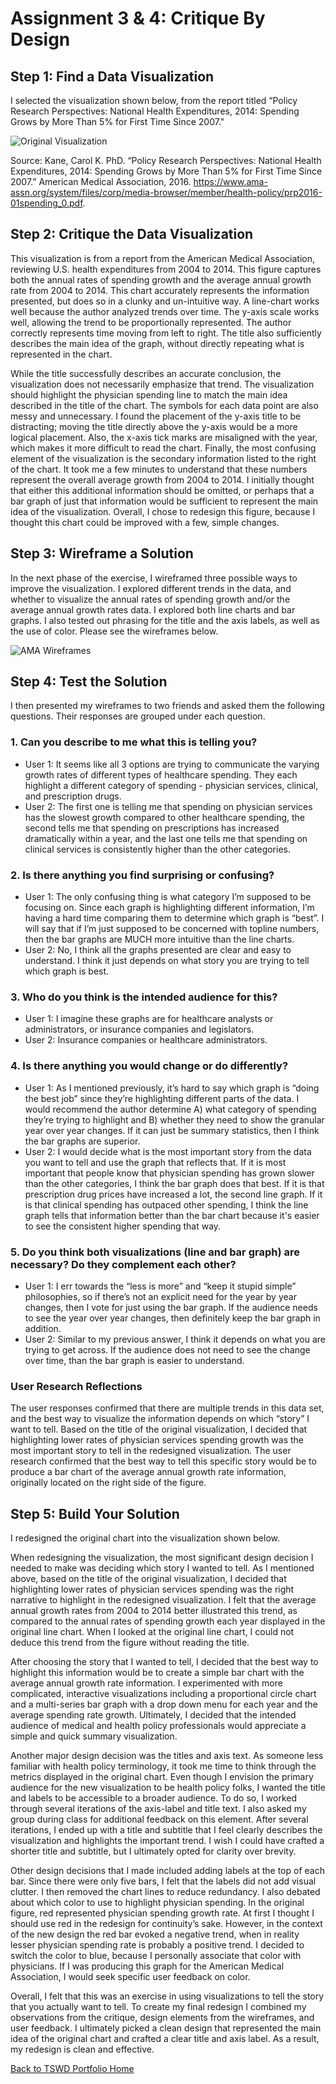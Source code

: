 # Assignment 3 & 4: Critique By Design

## Step 1: Find a Data Visualization
I selected the visualization shown below, from the report titled “Policy Research Perspectives: National Health Expenditures, 2014: Spending Grows by More Than 5% for First Time Since 2007." 

![Original Visualization](OriginalChart.png)

Source: Kane, Carol K. PhD. “Policy Research Perspectives: National Health Expenditures, 2014: Spending Grows by More Than 5% for First Time Since 2007.” American Medical Association, 2016. https://www.ama-assn.org/system/files/corp/media-browser/member/health-policy/prp2016-01spending_0.pdf. 

## Step 2: Critique the Data Visualization
This visualization is from a report from the American Medical Association, reviewing U.S. health expenditures from 2004 to 2014. This figure captures both the annual rates of spending growth and the average annual growth rate from 2004 to 2014. This chart accurately represents the information presented, but does so in a clunky and un-intuitive way. A line-chart works well because the author analyzed trends over time. The y-axis scale works well, allowing the trend to be proportionally represented. The author correctly represents time moving from left to right. The title also sufficiently describes the main idea of the graph, without directly repeating what is represented in the chart. 

While the title successfully describes an accurate conclusion, the visualization does not necessarily emphasize that trend. The visualization should highlight the physician spending line to match the main idea described in the title of the chart. The symbols for each data point are also messy and unnecessary. I found the placement of the y-axis title to be distracting; moving the title directly above the y-axis would be a more logical placement. Also, the x-axis tick marks are misaligned with the year, which makes it more difficult to read the chart. Finally, the most confusing element of the visualization is the secondary information listed to the right of the chart. It took me a few minutes to understand that these numbers represent the overall average growth from 2004 to 2014. I initially thought that either this additional information should be omitted, or perhaps that a bar graph of just that information would be sufficient to represent the main idea of the visualization. Overall, I chose to redesign this figure, because I thought this chart could be improved with a few, simple changes.

## Step 3: Wireframe a Solution
In the next phase of the exercise, I wireframed three possible ways to improve the visualization. I explored different trends in the data, and whether to visualize the annual rates of spending growth and/or the average annual growth rates data. I explored both line charts and bar graphs. I also tested out phrasing for the title and the axis labels, as well as the use of color. Please see the wireframes below. 

![AMA Wireframes](Assignment34Wireframes.jpg)

## Step 4: Test the Solution
I then presented my wireframes to two friends and asked them the following questions. Their responses are grouped under each question.

### 1. Can you describe to me what this is telling you?
* User 1: It seems like all 3 options are trying to communicate the varying growth rates of different types of healthcare spending. They each highlight a different category of spending - physician services, clinical, and prescription drugs.
* User 2: The first one is telling me that spending on physician services has the slowest growth compared to other healthcare spending, the second tells me that spending on prescriptions has increased dramatically within a year, and the last one tells me that spending on clinical services is consistently higher than the other categories.

### 2.  Is there anything you find surprising or confusing?
* User 1: The only confusing thing is what category I’m supposed to be focusing on. Since each graph is highlighting different information, I’m having a hard time comparing them to determine which graph is “best”. I will say that if I’m just supposed to be concerned with topline numbers, then the bar graphs are MUCH more intuitive than the line charts. 
* User 2: No, I think all the graphs presented are clear and easy to understand. I think it just depends on what story you are trying to tell which graph is best. 

### 3. Who do you think is the intended audience for this?
* User 1: I imagine these graphs are for healthcare analysts or administrators, or insurance companies and legislators. 
* User 2: Insurance companies or healthcare administrators.

### 4.  Is there anything you would change or do differently?
* User 1: As I mentioned previously, it’s hard to say which graph is “doing the best job” since they’re highlighting different parts of the data. I would recommend the author determine A) what category of spending they’re trying to highlight and B) whether they need to show the granular year over year changes. If it can just be summary statistics, then I think the bar graphs are superior. 
* User 2: I would decide what is the most important story from the data you want to tell and use the graph that reflects that. If it is most important that people know that physician spending has grown slower than the other categories, I think the bar graph does that best. If it is that prescription drug prices have increased a lot, the second line graph. If it is that clinical spending has outpaced other spending, I think the line graph tells that information better than the bar chart because it's easier to see the consistent higher spending that way.

### 5.  Do you think both visualizations (line and bar graph) are necessary? Do they complement each other? 
* User 1: I err towards the “less is more” and “keep it stupid simple” philosophies, so if there’s not an explicit need for the year by year changes, then I vote for just using the bar graph. If the audience needs to see the year over year changes, then definitely keep the bar graph in addition. 
* User 2: Similar to my previous answer, I think it depends on what you are trying to get across. If the audience does not need to see the change over time, than the bar graph is easier to understand.

### User Research Reflections
The user responses confirmed that there are multiple trends in this data set, and the best way to visualize the information depends on which “story” I want to tell. Based on the title of the original visualization, I decided that highlighting lower rates of physician services spending growth was the most important story to tell in the redesigned visualization. The user research confirmed that the best way to tell this specific story would be to produce a bar chart of the average annual growth rate information, originally located on the right side of the figure. 

## Step 5: Build Your Solution
I redesigned the original chart into the visualization shown below. 

<div class="flourish-embed flourish-chart" data-src="visualisation/7759220"><script src="https://public.flourish.studio/resources/embed.js"></script></div>

When redesigning the visualization, the most significant design decision I needed to make was deciding which story I wanted to tell. As I mentioned above, based on the title of the original visualization, I decided that highlighting lower rates of physician services spending was the right narrative to highlight in the redesigned visualization. I felt that the average annual growth rates from 2004 to 2014 better illustrated this trend, as compared to the annual rates of spending growth each year displayed in the original line chart. When I looked at the original line chart, I could not deduce this trend from the figure without reading the title.

After choosing the story that I wanted to tell, I decided that the best way to highlight this information would be to create a simple bar chart with the average annual growth rate information. I experimented with more complicated, interactive visualizations including a proportional circle chart and a multi-series bar graph with a drop down menu for each year and the average spending rate growth. Ultimately, I decided that the intended audience of medical and health policy professionals would appreciate a simple and quick summary visualization. 

Another major design decision was the titles and axis text. As someone less familiar with health policy terminology, it took me time to think through the metrics displayed in the original chart. Even though I envision the primary audience for the new visualization to be health policy folks, I wanted the title and labels to be accessible to a broader audience. To do so, I worked through several iterations of the axis-label and title text. I also asked my group during class for additional feedback on this element. After several iterations, I ended up with a title and subtitle that I feel clearly describes the visualization and highlights the important trend. I wish I could have crafted a shorter title and subtitle, but I ultimately opted for clarity over brevity. 

Other design decisions that I made included adding labels at the top of each bar. Since there were only five bars, I felt that the labels did not add visual clutter. I then removed the chart lines to reduce redundancy. I also debated about which color to use to highlight physician spending. In the original figure, red represented physician spending growth rate. At first I thought I should use red in the redesign for continuity’s sake. However, in the context of the new design the red bar evoked a negative trend, when in reality lesser physician spending rate is probably a positive trend. I decided to switch the color to blue, because I personally associate that color with physicians. If I was producing this graph for the American Medical Association, I would seek specific user feedback on color. 

Overall, I felt that this was an exercise in using visualizations to tell the story that you actually want to tell. To create my final redesign I combined my observations from the critique, design elements from the wireframes, and user feedback. I ultimately picked a clean design that represented the main idea of the original chart and crafted a clear title and axis label. As a result, my redesign is clean and effective. 

[Back to TSWD Portfolio Home](/README.md)
